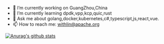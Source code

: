 

<!--
**withlin/withlin** is a ✨ _special_ ✨ repository because its `README.md` (this file) appears on your GitHub profile.
ovn,ceph,evpn,bgp,istio
Here are some ideas to get you started:

- 🔭 I’m currently working on GuangZhou,China
- 🌱 I’m currently learning 
- 👯 I’m looking to collaborate on ...
- 🤔 I’m looking for help with ...
- 💬 Ask me about golang,docker,ovs,kubernetes,c#,typescript,js,react,vue.
- 📫 How to reach me: withlin@apache.org
-->

- 🔭 I’m currently working on GuangZhou,China
- 🌱 I’m currently learning dpdk,vpp,kcp,quic,rust
- 💬 Ask me about golang,docker,kubernetes,c#,typescript,js,react,vue.
- 📫 How to reach me: withlin@apache.org


[![Anurag's github stats](https://github-readme-stats.vercel.app/api?username=withlin&show_icons=true)](https://github.com/anuraghazra/github-readme-stats)
